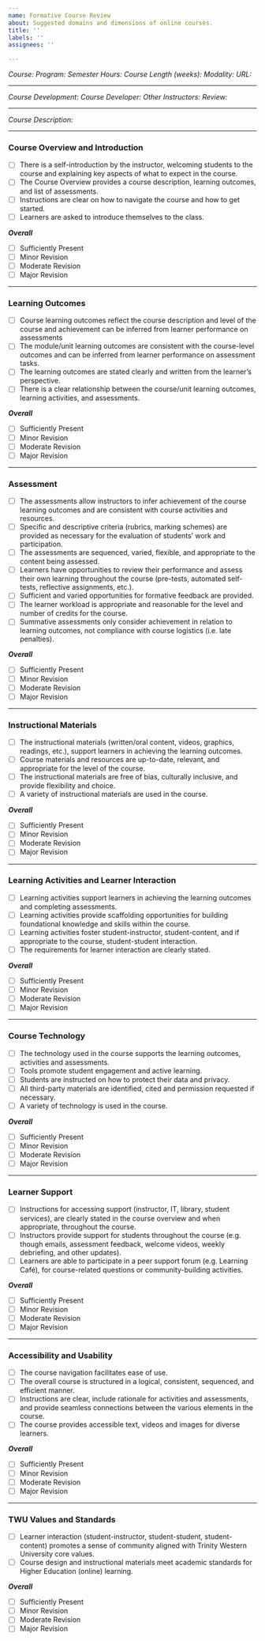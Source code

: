 ```yaml
---
name: Formative Course Review
about: Suggested domains and dimensions of online courses.
title: ''
labels: ''
assignees: ''

---
```


*Course:* 
*Program:* 
*Semester Hours:* 
*Course Length (weeks):* 
*Modality:* 
*URL:* 

---
*Course Development*: 
*Course Developer:* 
*Other Instructors:* 
*Review:* 

---
*Course Description:*

---

### Course Overview and Introduction

- [ ] There is a self-introduction by the instructor, welcoming students to the course and explaining key aspects of what to expect in the course.
- [ ] The Course Overview provides a course description, learning outcomes, and list of assessments.
- [ ] Instructions are clear on how to navigate the course and how to get started.
- [ ] Learners are asked to introduce themselves to the class.

***Overall***

- [ ] Sufficiently Present
- [ ] Minor Revision
- [ ] Moderate Revision
- [ ] Major Revision

---

### Learning Outcomes

- [ ] Course learning outcomes reflect the course description and level of the course and  achievement can be inferred from learner performance on assessments
- [ ] The module/unit learning outcomes are consistent with the course-level outcomes and can be inferred from learner performance on assessment tasks.
- [ ] The learning outcomes are stated clearly and written from the learner’s perspective.
- [ ] There is a clear relationship between the course/unit learning outcomes, learning activities, and assessments.

***Overall***

- [ ] Sufficiently Present
- [ ] Minor Revision
- [ ] Moderate Revision
- [ ] Major Revision

---

### Assessment

- [ ] The assessments allow instructors to infer achievement of the course learning outcomes and are consistent with course activities and resources.
- [ ] Specific and descriptive criteria (rubrics, marking schemes) are provided as necessary for the evaluation of students’ work and participation.
- [ ] The assessments are sequenced, varied, flexible, and appropriate to the content being assessed.
- [ ] Learners have opportunities to review their performance and assess their own learning throughout the course (pre-tests, automated self-tests, reflective assignments, etc.).
- [ ] Sufficient and varied opportunities for formative feedback are provided.
- [ ] The learner workload is appropriate and reasonable for the level and number of credits for the course.
- [ ] Summative assessments only consider achievement in relation to learning outcomes, not compliance with course logistics (i.e. late penalties).

***Overall***

- [ ] Sufficiently Present
- [ ] Minor Revision
- [ ] Moderate Revision
- [ ] Major Revision

---

### Instructional Materials

- [ ] The instructional materials (written/oral content, videos, graphics, readings, etc.), support learners in achieving the learning outcomes.
- [ ] Course materials and resources are up-to-date, relevant, and appropriate for the level of the course.
- [ ] The instructional materials are free of bias, culturally inclusive, and provide flexibility and choice.
- [ ] A variety of instructional materials are used in the course.

***Overall***

- [ ] Sufficiently Present
- [ ] Minor Revision
- [ ] Moderate Revision
- [ ] Major Revision

---

### Learning Activities and Learner Interaction

- [ ] Learning activities support learners in achieving the learning outcomes and completing assessments.
- [ ] Learning activities provide scaffolding opportunities for building foundational knowledge and skills within the course.
- [ ] Learning activities foster student-instructor, student-content, and if appropriate to the course, student-student interaction.
- [ ] The requirements for learner interaction are clearly stated.

***Overall***

- [ ] Sufficiently Present
- [ ] Minor Revision
- [ ] Moderate Revision
- [ ] Major Revision

---

### Course Technology

- [ ] The technology used in the course supports the learning outcomes, activities and assessments.
- [ ] Tools promote student engagement and active learning.
- [ ] Students are instructed on how to protect their data and privacy.
- [ ] All third-party materials are identified, cited and permission requested if necessary.
- [ ] A variety of technology is used in the course.

***Overall***

- [ ] Sufficiently Present
- [ ] Minor Revision
- [ ] Moderate Revision
- [ ] Major Revision

---

### Learner Support

- [ ] Instructions for accessing support (instructor, IT, library, student services), are clearly stated in the course overview and when appropriate, throughout the course.
- [ ] Instructors provide support for students throughout the course (e.g. though emails, assessment feedback, welcome videos, weekly debriefing, and other updates).
- [ ] Learners are able to participate in a peer support forum (e.g. Learning Café), for course-related questions or community-building activities.

***Overall***

- [ ] Sufficiently Present
- [ ] Minor Revision
- [ ] Moderate Revision
- [ ] Major Revision

---

### Accessibility and Usability

- [ ] The course navigation facilitates ease of use.
- [ ] The overall course is structured in a logical, consistent, sequenced, and efficient manner.
- [ ] Instructions are clear, include rationale for activities and assessments, and provide seamless connections between the various elements in the course.
- [ ] The course provides accessible text, videos and images for diverse learners.

***Overall***

- [ ] Sufficiently Present
- [ ] Minor Revision
- [ ] Moderate Revision
- [ ] Major Revision

---

### TWU Values and Standards

- [ ] Learner interaction (student-instructor, student-student, student-content) promotes a sense of community aligned with Trinity Western University core values.
- [ ] Course design and instructional materials meet academic standards for Higher Education (online) learning.

***Overall***

- [ ] Sufficiently Present
- [ ] Minor Revision
- [ ] Moderate Revision
- [ ] Major Revision

